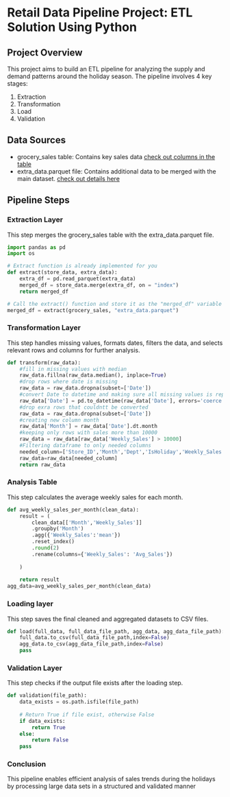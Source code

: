 # Retail Data Pipeline Project: ETL Solution Using Python

## Project Overview

This project aims to build an ETL pipeline for analyzing the supply and demand patterns around the holiday season. The pipeline involves 4 key stages:
1. Extraction
2. Transformation
3. Load
4. Validation

## Data Sources

- grocery_sales table: Contains key sales data [check out columns in the table](https://github.com/Choiceugwuede/Retail_Data_Pipeline/blob/main/notebook.ipynb)
- extra_data.parquet file: Contains additional data to be merged with the main dataset. [check out details here](https://github.com/Choiceugwuede/Retail_Data_Pipeline/blob/main/extra_data.parquet)

## Pipeline Steps

### Extraction Layer

This step merges the grocery_sales table with the extra_data.parquet file.
```Python
import pandas as pd
import os

# Extract function is already implemented for you 
def extract(store_data, extra_data):
    extra_df = pd.read_parquet(extra_data)
    merged_df = store_data.merge(extra_df, on = "index")
    return merged_df

# Call the extract() function and store it as the "merged_df" variable
merged_df = extract(grocery_sales, "extra_data.parquet")
```

### Transformation Layer

This step handles missing values, formats dates, filters the data, and selects relevant rows and columns for further analysis.
```Python
def transform(raw_data):
    #fill in missing values with median
    raw_data.fillna(raw_data.median(), inplace=True)
    #drop rows where date is missing
    raw_data = raw_data.dropna(subset=['Date'])
    #convert Date to datetime and making sure all missing values is replaced by default value
    raw_data['Date'] = pd.to_datetime(raw_data['Date'], errors='coerce')
    #drop exra rows that couldntt be converted
    raw_data = raw_data.dropna(subset=['Date'])
    #creating new column month
    raw_data['Month'] = raw_data['Date'].dt.month
    #keeping only rows with sales more than 10000
    raw_data = raw_data[raw_data['Weekly_Sales'] > 10000]
    #Filtering dataframe to only needed columns
    needed_column=['Store_ID','Month','Dept','IsHoliday','Weekly_Sales','CPI','Unemployment']
    raw_data=raw_data[needed_column]
    return raw_data
```

### Analysis Table

This step calculates the average weekly sales for each month.
```Python
def avg_weekly_sales_per_month(clean_data):
    result = (
        clean_data[['Month','Weekly_Sales']]
        .groupby('Month')
        .agg({'Weekly_Sales':'mean'})
        .reset_index()
        .round(2)
        .rename(columns={'Weekly_Sales': 'Avg_Sales'})
        
    )
    
    return result
agg_data=avg_weekly_sales_per_month(clean_data)
```

### Loading layer

This step saves the final cleaned and aggregated datasets to CSV files.
```Python
def load(full_data, full_data_file_path, agg_data, agg_data_file_path):
    full_data.to_csv(full_data_file_path,index=False)
    agg_data.to_csv(agg_data_file_path,index=False)
    pass
```

### Validation Layer

This step checks if the output file exists after the loading step.
```Python
def validation(file_path):
    data_exists = os.path.isfile(file_path)
    
    # Return True if file exist, otherwise False
    if data_exists:
        return True
    else:
        return False
    pass
```

### Conclusion

This pipeline enables efficient analysis of sales trends during the holidays by processing large data sets in a structured and validated manner

 
